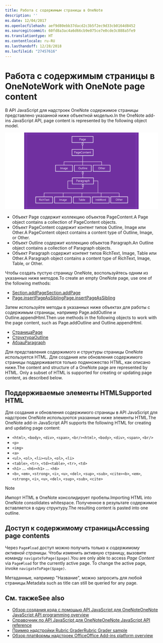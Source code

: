 ```yaml
---
title: Работа с содержимым страницы в OneNote
description: ''
ms.date: 12/04/2017
ms.openlocfilehash: aef9d80ebb37dacd2c3b5f2ec9d33cb0164d8452
ms.sourcegitcommit: 60fd8a3ac4a6d66cb9e075ce7e0cde3c888a5fe9
ms.translationtype: HT
ms.contentlocale: ru-RU
ms.lasthandoff: 12/28/2018
ms.locfileid: "27457616"
---
```

# <a name="work-with-onenote-page-content"></a><span data-ttu-id="e4e0b-102">Работа с содержимым страницы в OneNote</span><span class="sxs-lookup"><span data-stu-id="e4e0b-102">Work with OneNote page content</span></span> 

<span data-ttu-id="e4e0b-103">В API JavaScript для надстроек OneNote содержимое страницы представлено указанной ниже объектной моделью.</span><span class="sxs-lookup"><span data-stu-id="e4e0b-103">In the OneNote add-ins JavaScript API, page content is represented by the following object model.</span></span>

  ![Схема объектной модели страницы OneNote](../images/one-note-om-page.png)

- <span data-ttu-id="e4e0b-105">Объект Page содержит коллекцию объектов PageContent.</span><span class="sxs-lookup"><span data-stu-id="e4e0b-105">A Page object contains a collection of PageContent objects.</span></span>
- <span data-ttu-id="e4e0b-106">Объект PageContent содержит контент типов Outline, Image или Other.</span><span class="sxs-lookup"><span data-stu-id="e4e0b-106">A PageContent object contains a content type of Outline, Image, or Other.</span></span>
- <span data-ttu-id="e4e0b-107">Объект Outline содержит коллекцию объектов Paragraph.</span><span class="sxs-lookup"><span data-stu-id="e4e0b-107">An Outline object contains a collection of Paragraph objects.</span></span>
- <span data-ttu-id="e4e0b-108">Объект Paragraph содержит контент типов RichText, Image, Table или Other.</span><span class="sxs-lookup"><span data-stu-id="e4e0b-108">A Paragraph object contains a content type of RichText, Image, Table, or Other.</span></span>

<span data-ttu-id="e4e0b-109">Чтобы создать пустую страницу OneNote, воспользуйтесь одним из указанных ниже методов.</span><span class="sxs-lookup"><span data-stu-id="e4e0b-109">To create an empty OneNote page, use one of the following methods:</span></span>

- [<span data-ttu-id="e4e0b-110">Section.addPage</span><span class="sxs-lookup"><span data-stu-id="e4e0b-110">Section.addPage</span></span>](https://docs.microsoft.com/javascript/api/onenote/onenote.section#addpage-title-)
- [<span data-ttu-id="e4e0b-111">Page.insertPageAsSibling</span><span class="sxs-lookup"><span data-stu-id="e4e0b-111">Page.insertPageAsSibling</span></span>](https://docs.microsoft.com/javascript/api/onenote/onenote.section#insertsectionassibling-location--title-)

<span data-ttu-id="e4e0b-112">Затем используйте методы в указанных ниже объектах для работы с содержимым страницы, например Page.addOutline и Outline.appendHtml.</span><span class="sxs-lookup"><span data-stu-id="e4e0b-112">Then use methods in the following objects to work with the page content, such as Page.addOutline and Outline.appendHtml.</span></span> 

- [<span data-ttu-id="e4e0b-113">Страница</span><span class="sxs-lookup"><span data-stu-id="e4e0b-113">Page</span></span>](https://docs.microsoft.com/javascript/api/onenote/onenote.page)
- [<span data-ttu-id="e4e0b-114">Структура</span><span class="sxs-lookup"><span data-stu-id="e4e0b-114">Outline</span></span>](https://docs.microsoft.com/javascript/api/onenote/onenote.outline)
- [<span data-ttu-id="e4e0b-115">Абзац</span><span class="sxs-lookup"><span data-stu-id="e4e0b-115">Paragraph</span></span>](https://docs.microsoft.com/javascript/api/onenote/onenote.paragraph)

<span data-ttu-id="e4e0b-p101">Для представления содержимого и структуры страницы OneNote используется HTML. Для создания или обновления содержимого страницы поддерживается только подмножество HTML, как описано ниже.</span><span class="sxs-lookup"><span data-stu-id="e4e0b-p101">The content and structure of a OneNote page are represented by HTML. Only a subset of HTML is supported for creating or updating page content, as described below.</span></span>

## <a name="supported-html"></a><span data-ttu-id="e4e0b-118">Поддерживаемые элементы HTML</span><span class="sxs-lookup"><span data-stu-id="e4e0b-118">Supported HTML</span></span>

<span data-ttu-id="e4e0b-119">Для создания и обновления содержимого страницы в API JavaScript для надстроек OneNote используются указанные ниже элементы HTML.</span><span class="sxs-lookup"><span data-stu-id="e4e0b-119">The OneNote add-in JavaScript API supports the following HTML for creating and updating page content:</span></span>

- <span data-ttu-id="e4e0b-120">`<html>`, `<body>`, `<div>`, `<span>`, `<br/>`</span><span class="sxs-lookup"><span data-stu-id="e4e0b-120">`<html>`, `<body>`, `<div>`, `<span>`, `<br/>`</span></span> 
- `<p>`
- `<img>`
- `<a>`
- <span data-ttu-id="e4e0b-121">`<ul>`, `<ol>`, `<li>`</span><span class="sxs-lookup"><span data-stu-id="e4e0b-121">`<ul>`, `<ol>`, `<li>`</span></span> 
- <span data-ttu-id="e4e0b-122">`<table>`, `<tr>`, `<td>`</span><span class="sxs-lookup"><span data-stu-id="e4e0b-122">`<table>`, `<tr>`, `<td>`</span></span>
- <span data-ttu-id="e4e0b-123">`<h1>` ... `<h6>`</span><span class="sxs-lookup"><span data-stu-id="e4e0b-123">`<h1>` ... `<h6>`</span></span>
- <span data-ttu-id="e4e0b-124">`<b>`, `<em>`, `<strong>`, `<i>`, `<u>`, `<del>`, `<sup>`, `<sub>`, `<cite>`</span><span class="sxs-lookup"><span data-stu-id="e4e0b-124">`<b>`, `<em>`, `<strong>`, `<i>`, `<u>`, `<del>`, `<sup>`, `<sub>`, `<cite>`</span></span>

> [!NOTE]
> <span data-ttu-id="e4e0b-125">Импорт HTML в OneNote консолидирует пробелы.</span><span class="sxs-lookup"><span data-stu-id="e4e0b-125">Importing HTML into OneNote consolidates whitespace.</span></span> <span data-ttu-id="e4e0b-126">Полученное в результате содержимое вставляется в одну структуру.</span><span class="sxs-lookup"><span data-stu-id="e4e0b-126">The resulting content is pasted into one outline.</span></span>

## <a name="accessing-page-contents"></a><span data-ttu-id="e4e0b-127">Доступ к содержимому страницы</span><span class="sxs-lookup"><span data-stu-id="e4e0b-127">Accessing page contents</span></span>

<span data-ttu-id="e4e0b-p103">Через `Page#load` доступ можно получить только к *содержимому активной страницы*. Чтобы изменить активную страницу, вызовите команду `navigateToPage($page)`.</span><span class="sxs-lookup"><span data-stu-id="e4e0b-p103">You are only able to access *Page Content* via `Page#load` for the currently active page. To change the active  page, invoke `navigateToPage($page)`.</span></span>

<span data-ttu-id="e4e0b-130">Метаданные, например "Название", можно запросить для любой страницы.</span><span class="sxs-lookup"><span data-stu-id="e4e0b-130">Metadata such as title can still be queried for any page.</span></span>

## <a name="see-also"></a><span data-ttu-id="e4e0b-131">См. также</span><span class="sxs-lookup"><span data-stu-id="e4e0b-131">See also</span></span>

- [<span data-ttu-id="e4e0b-132">Обзор создания кода с помощью API JavaScript для OneNote</span><span class="sxs-lookup"><span data-stu-id="e4e0b-132">OneNote JavaScript API programming overview</span></span>](onenote-add-ins-programming-overview.md)
- [<span data-ttu-id="e4e0b-133">Справочник по API JavaScript для OneNote</span><span class="sxs-lookup"><span data-stu-id="e4e0b-133">OneNote JavaScript API reference</span></span>](https://docs.microsoft.com/office/dev/add-ins/reference/overview/onenote-add-ins-javascript-reference)
- [<span data-ttu-id="e4e0b-134">Пример надстройки Rubric Grader</span><span class="sxs-lookup"><span data-stu-id="e4e0b-134">Rubric Grader sample</span></span>](https://github.com/OfficeDev/OneNote-Add-in-Rubric-Grader)
- [<span data-ttu-id="e4e0b-135">Обзор платформы надстроек Office</span><span class="sxs-lookup"><span data-stu-id="e4e0b-135">Office Add-ins platform overview</span></span>](../overview/office-add-ins.md)
